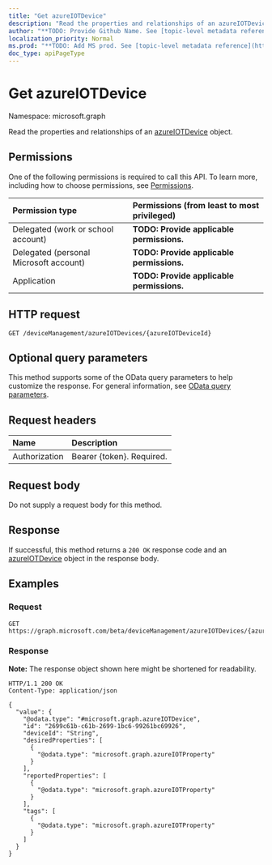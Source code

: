 ```yaml
---
title: "Get azureIOTDevice"
description: "Read the properties and relationships of an azureIOTDevice object."
author: "**TODO: Provide Github Name. See [topic-level metadata reference](https://msgo.azurewebsites.net/add/document/guidelines/metadata.html#topic-level-metadata)**"
localization_priority: Normal
ms.prod: "**TODO: Add MS prod. See [topic-level metadata reference](https://msgo.azurewebsites.net/add/document/guidelines/metadata.html#topic-level-metadata)**"
doc_type: apiPageType
---
```


# Get azureIOTDevice
Namespace: microsoft.graph

Read the properties and relationships of an [azureIOTDevice](../resources/intune-azureiotdevice.md) object.

## Permissions
One of the following permissions is required to call this API. To learn more, including how to choose permissions, see [Permissions](/graph/permissions-reference).

|Permission type|Permissions (from least to most privileged)|
|:---|:---|
|Delegated (work or school account)|**TODO: Provide applicable permissions.**|
|Delegated (personal Microsoft account)|**TODO: Provide applicable permissions.**|
|Application|**TODO: Provide applicable permissions.**|

## HTTP request

<!-- {
  "blockType": "ignored"
}
-->
``` http
GET /deviceManagement/azureIOTDevices/{azureIOTDeviceId}
```

## Optional query parameters
This method supports some of the OData query parameters to help customize the response. For general information, see [OData query parameters](/graph/query-parameters).

## Request headers
|Name|Description|
|:---|:---|
|Authorization|Bearer {token}. Required.|

## Request body
Do not supply a request body for this method.

## Response

If successful, this method returns a `200 OK` response code and an [azureIOTDevice](../resources/intune-azureiotdevice.md) object in the response body.

## Examples

### Request
<!-- {
  "blockType": "request",
  "name": "get_azureiotdevice"
}
-->
``` http
GET https://graph.microsoft.com/beta/deviceManagement/azureIOTDevices/{azureIOTDeviceId}
```


### Response
**Note:** The response object shown here might be shortened for readability.
<!-- {
  "blockType": "response",
  "truncated": true,
  "@odata.type": "microsoft.graph.azureIOTDevice"
}
-->
``` http
HTTP/1.1 200 OK
Content-Type: application/json

{
  "value": {
    "@odata.type": "#microsoft.graph.azureIOTDevice",
    "id": "2699c61b-c61b-2699-1bc6-99261bc69926",
    "deviceId": "String",
    "desiredProperties": [
      {
        "@odata.type": "microsoft.graph.azureIOTProperty"
      }
    ],
    "reportedProperties": [
      {
        "@odata.type": "microsoft.graph.azureIOTProperty"
      }
    ],
    "tags": [
      {
        "@odata.type": "microsoft.graph.azureIOTProperty"
      }
    ]
  }
}
```

